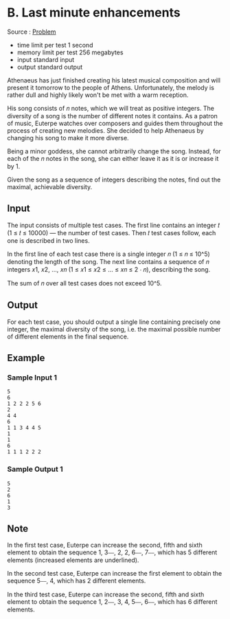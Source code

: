 # B. Last minute enhancements

Source : [Problem](https://codeforces.com/problemset/problem/1466/B)

- time limit per test 1 second
- memory limit per test 256 megabytes
- input standard input
- output standard output

Athenaeus has just finished creating his latest musical composition and will present it tomorrow to the people of Athens. Unfortunately, the melody is rather dull and highly likely won't be met with a warm reception.

His song consists of 𝑛 notes, which we will treat as positive integers. The diversity of a song is the number of different notes it contains. As a patron of music, Euterpe watches over composers and guides them throughout the process of creating new melodies. She decided to help Athenaeus by changing his song to make it more diverse.

Being a minor goddess, she cannot arbitrarily change the song. Instead, for each of the 𝑛 notes in the song, she can either leave it as it is or increase it by 1.

Given the song as a sequence of integers describing the notes, find out the maximal, achievable diversity.

## Input

The input consists of multiple test cases. The first line contains an integer 𝑡 (1 ≤ 𝑡 ≤ 10000) — the number of test cases. Then 𝑡 test cases follow, each one is described in two lines.

In the first line of each test case there is a single integer 𝑛 (1 ≤ 𝑛 ≤ 10^5) denoting the length of the song. The next line contains a sequence of 𝑛 integers 𝑥1, 𝑥2, …, 𝑥𝑛 (1 ≤ 𝑥1 ≤ 𝑥2 ≤ … ≤ 𝑥𝑛 ≤ 2 ⋅ 𝑛), describing the song.

The sum of 𝑛 over all test cases does not exceed 10^5.

## Output

For each test case, you should output a single line containing precisely one integer, the maximal diversity of the song, i.e. the maximal possible number of different elements in the final sequence.

## Example

### Sample Input 1

    5
    6
    1 2 2 2 5 6
    2
    4 4
    6
    1 1 3 4 4 5
    1
    1
    6
    1 1 1 2 2 2

### Sample Output 1

    5
    2
    6
    1
    3

## Note

In the first test case, Euterpe can increase the second, fifth and sixth element to obtain the sequence 1, 3⎯⎯, 2, 2, 6⎯⎯, 7⎯⎯, which has 5 different elements (increased elements are underlined).

In the second test case, Euterpe can increase the first element to obtain the sequence 5⎯⎯, 4, which has 2 different elements.

In the third test case, Euterpe can increase the second, fifth and sixth element to obtain the sequence 1, 2⎯⎯, 3, 4, 5⎯⎯, 6⎯⎯, which has 6 different elements.
